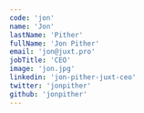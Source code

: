 ```yaml
---
code: 'jon'
name: 'Jon'
lastName: 'Pither'
fullName: 'Jon Pither'
email: 'jon@juxt.pro'
jobTitle: 'CEO'
image: 'jon.jpg'
linkedin: 'jon-pither-juxt-ceo'
twitter: 'jonpither'
github: 'jonpither'
---
```

